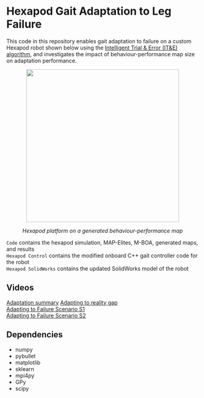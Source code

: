 # Hexapod Gait Adaptation to Leg Failure

This code in this repository enables gait adaptation to failure on a custom Hexapod robot shown below using the [Intelligent Trial & Error (IT&E) algorithm](https://doi.org/10.1038/nature14422), and investigates the impact of behaviour-performance map size on adaptation performance.

<p align="center">
  <img src="cover_image.png" width="400"/>
</p>

<p align="center">
  <i> Hexapod platform on a generated behaviour-performance map </i>
</p>

`Code` contains the hexapod simulation, MAP-Elites, M-BOA, generated maps, and results\
`Hexapod Control` contains the modified onboard C++ gait controller code for the robot\
`Hexapod SolidWorks` contains the updated SolidWorks model of the robot

## Videos
[Adaptation summary](https://youtu.be/3KyUpPa7iBk)
[Adapting to reality gap](https://youtu.be/4OiwZUYhZuA)\
[Adapting to Failure Scenario S1](https://youtu.be/4rsNQu46i6c)\
[Adapting to Failure Scenario S2](https://youtu.be/6fp-Spu_-Wc)

## Dependencies
- numpy
- pybullet
- matplotlib
- sklearn
- mpi4py
- GPy
- scipy
